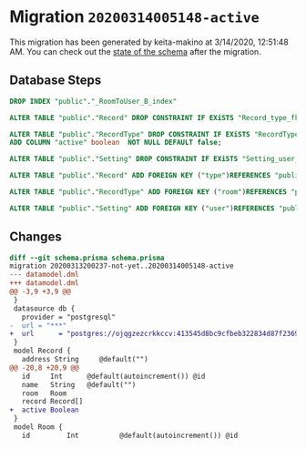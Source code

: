 # Migration `20200314005148-active`

This migration has been generated by keita-makino at 3/14/2020, 12:51:48 AM.
You can check out the [state of the schema](./schema.prisma) after the migration.

## Database Steps

```sql
DROP INDEX "public"."_RoomToUser_B_index"

ALTER TABLE "public"."Record" DROP CONSTRAINT IF EXiSTS "Record_type_fkey";

ALTER TABLE "public"."RecordType" DROP CONSTRAINT IF EXiSTS "RecordType_room_fkey",
ADD COLUMN "active" boolean  NOT NULL DEFAULT false;

ALTER TABLE "public"."Setting" DROP CONSTRAINT IF EXiSTS "Setting_user_fkey";

ALTER TABLE "public"."Record" ADD FOREIGN KEY ("type")REFERENCES "public"."RecordType"("id") ON DELETE RESTRICT  ON UPDATE CASCADE

ALTER TABLE "public"."RecordType" ADD FOREIGN KEY ("room")REFERENCES "public"."Room"("id") ON DELETE RESTRICT  ON UPDATE CASCADE

ALTER TABLE "public"."Setting" ADD FOREIGN KEY ("user")REFERENCES "public"."User"("id") ON DELETE RESTRICT  ON UPDATE CASCADE
```

## Changes

```diff
diff --git schema.prisma schema.prisma
migration 20200313200237-not-yet..20200314005148-active
--- datamodel.dml
+++ datamodel.dml
@@ -3,9 +3,9 @@
 }
 datasource db {
   provider = "postgresql"
-  url = "***"
+  url      = "postgres://ojqgzezcrkkccv:413545d8bc9cfbeb322834d87f2369199c51d226e374dc06da6883681e1fa266@ec2-35-172-85-250.compute-1.amazonaws.com:5432/d23tt9hq4p0gh8"
 }
 model Record {
   address String     @default("")
@@ -20,8 +20,9 @@
   id     Int      @default(autoincrement()) @id
   name   String   @default("")
   room   Room
   record Record[]
+  active Boolean
 }
 model Room {
   id         Int          @default(autoincrement()) @id
```


